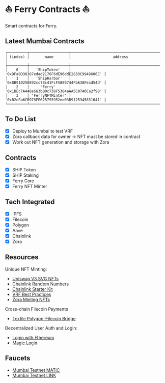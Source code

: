 # ⛵ Ferry Contracts ⛵

Smart contracts for Ferry.

## Latest Mumbai Contracts

```
┌─────────┬──────────────────┬──────────────────────────────────────────────┐
│ (index) │       name       │                   address                    │
├─────────┼──────────────────┼──────────────────────────────────────────────┤
│    0    │   'ShipToken'    │ '0xDFa0D38387edad2176F6dE96ddE2833C9949606E' │
│    1    │   'ShipHarbor'   │ '0x8B910250892cc78c41FcF5889744Fb638Fead54d' │
│    2    │     'Ferry'      │ '0x1BEc7A448e663bB0c738F5384aAA5C0746Ca2f98' │
│    3    │ 'FerryNFTMinter' │ '0xB2eEa6CB978FE625755952ee03B9125345831641' │
└─────────┴──────────────────┴──────────────────────────────────────────────┘
```

## To Do List

- [x] Deploy to Mumbai to test VRF
- [x] Zora callback data for owner -> NFT must be stored in contract
- [x] Work out NFT generation and storage with Zora

## Contracts

- [x] SHIP Token
- [x] SHIP Staking
- [x] Ferry Core
- [x] Ferry NFT Minter

## Tech Integrated

- [x] IPFS
- [x] Filecoin
- [x] Polygon
- [x] Aave
- [x] Chainlink
- [x] Zora

## Resources

Unique NFT Minting:

- [Uniswap V3 SVG NFTs](https://github.com/Uniswap/uniswap-v3-periphery/blob/main/contracts/libraries/NFTSVG.sol)
- [Chainlink Random Numbers](https://docs.chain.link/docs/get-a-random-number/)
- [Chainlink Starter Kit](https://github.com/smartcontractkit/hardhat-starter-kit)
- [VRF Best Practices](https://docs.chain.link/docs/chainlink-vrf-best-practices/)
- [Zora Minting NFTs](https://docs.zora.co/zoraos/dev/zdk/zora-protocol#mint)

Cross-chain Filecoin Payments

- [Textile Polygon-Filecoin Bridge](https://github.com/textileio/storage-js#ethpolygon)

Decentralized User Auth and Login:

- [Login with Ethereum](https://github.com/austintgriffith/scaffold-eth/tree/serverless-auth)
- [Magic Login](https://magic.link/)

## Faucets

- [Mumbai Testnet MATIC](https://faucet.matic.network/)
- [Mumbai Testnet LINK](https://linkfaucet.protofire.io/mumbai)
